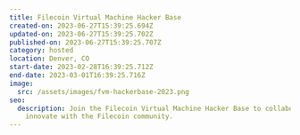 ```yaml
---
title: Filecoin Virtual Machine Hacker Base
created-on: 2023-06-27T15:39:25.694Z
updated-on: 2023-06-27T15:39:25.702Z
published-on: 2023-06-27T15:39:25.707Z
category: hosted
location: Denver, CO
start-date: 2023-02-28T16:39:25.712Z
end-date: 2023-03-01T16:39:25.716Z
image:
  src: /assets/images/fvm-hackerbase-2023.png
seo:
  description: Join the Filecoin Virtual Machine Hacker Base to collaborate and
    innovate with the Filecoin community.
---
```

